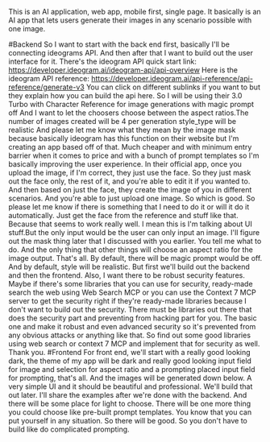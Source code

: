 This is an AI application, web app, mobile first, single page. It basically is an AI app that lets users generate their images in any scenario possible with one image.

#Backend
So I want to start with the back end first, basically I'll be connecting ideograms API. And then after that I want to build out the user interface for it.
There's the ideogram API quick start link: https://developer.ideogram.ai/ideogram-api/api-overview
Here is the ideogram API reference: https://developer.ideogram.ai/api-reference/api-reference/generate-v3
You can click on different sublinks if you want to but they explain how you can build the api here.
So I will be using their 3.0 Turbo with Character Reference for image generations with magic prompt off
And I want to let the choosers choose between the aspect ratios.The number of images created will be 4 per generation
style_type will be realistic
And please let me know what they mean by the image mask because basically ideogram has this function on their website but I'm creating an app based off of that. Much cheaper and with minimum entry barrier when it comes to price and with a bunch of prompt templates so I'm basically improving the user experience. In their official app, once you upload the image, if I'm correct, they just use the face. So they just mask out the face only, the rest of it, and you're able to edit it if you wanted to. And then based on just the face, they create the image of you in different scenarios. And you're able to just upload one image. So which is good. So please let me know if there is something that I need to do it or will it do it automatically. Just get the face from the reference and stuff like that. Because that seems to work really well.
I mean this is I'm talking about UI stuff.But the only input would be the user can only input an image. I'll figure out the mask thing later that I discussed with you earlier. You tell me what to do. And the only thing that other things will choose an aspect ratio for the image output. That's all. By default, there will be magic prompt would be off. And by default, style will be realistic.
But first we'll build out the backend and then the frontend.
Also, I want there to be robust security features. Maybe if there's some libraries that you can use for security, ready-made search the web using Web Search MCP or you can use the Context 7 MCP server to get the security right if they're ready-made libraries because I don't want to build out the security. There must be libraries out there that does the security part and preventing from hacking part for you. The basic one and make it robust and even advanced security so it's prevented from any obvious attacks or anything like that. So find out some good libraries using web search or context 7 MCP and implement that for security as well. Thank you.
#Frontend
For front end, we'll start with a really good looking dark, the theme of my app will be dark and really good looking input field for image and selection for aspect ratio and a prompting placed input field for prompting, that's all. And the images will be generated down below. A very simple UI and it should be beautiful and professional. We'll build that out later. I'll share the examples after we're done with the backend. And there will be some place for light to choose. There will be one more thing you could choose like pre-built prompt templates. You know that you can put yourself in any situation. So there will be good. So you don't have to build like do complicated prompting.